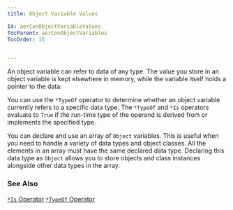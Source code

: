 ```yaml
---
title: Object Variable Values

Id: aerConObjectVariableValues
TocParent: aerConObjectVariables
TocOrder: 15


---
```


An object variable can refer to data of any type. The value you store in an object variable is kept elsewhere in memory, while the variable itself holds a pointer to the data. 

You can use the ```*TypeOf``` operator to determine whether an object variable currently refers to a specific data type. The ```*TypeOf``` and ```*Is``` operators evaluate to ```True``` if the run-time type of the operand is derived from or implements the specified type. 

You can declare and use an array of ```Object``` variables. This is useful when you need to handle a variety of data types and object classes. All the elements in an array must have the same declared data type. Declaring this data type as ```Object``` allows you to store objects and class instances alongside other data types in the array. 

### See Also
[```*Is``` Operator](Is_Operator.html)
[```*TypeOf``` Operator](Typeof_Operator.html) 
